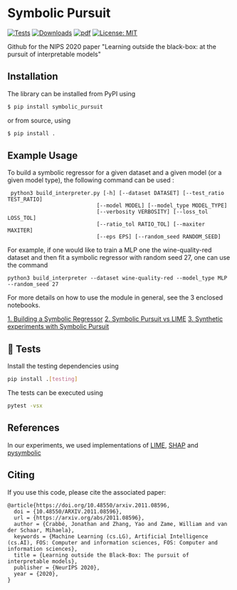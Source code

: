 # Symbolic Pursuit
[![Tests](https://github.com/vanderschaarlab/Symbolic-Pursuit/actions/workflows/test.yml/badge.svg)](https://github.com/vanderschaarlab/Symbolic-Pursuit/actions/workflows/test.yml)
[![Downloads](https://img.shields.io/pypi/dd/symbolic_pursuit)](https://pypi.org/project/symbolic_pursuit/)
[![pdf](https://img.shields.io/badge/paper-NeurIPS%202020-orange)](https://arxiv.org/abs/2011.08596)
[![License: MIT](https://img.shields.io/badge/License-MIT-blue.svg)](https://opensource.org/licenses/MIT)


 Github for the NIPS 2020 paper "Learning outside the black-box: at the pursuit of interpretable models"

## Installation


The library can be installed from PyPI using
```bash
$ pip install symbolic_pursuit
```
or from source, using
```bash
$ pip install .
```
## Example Usage

To build a symbolic regressor for a given dataset and a given model (or a given model type),
the following command can be used :

````
 python3 build_interpreter.py [-h] [--dataset DATASET] [--test_ratio TEST_RATIO]
                            [--model MODEL] [--model_type MODEL_TYPE]
                            [--verbosity VERBOSITY] [--loss_tol LOSS_TOL]
                            [--ratio_tol RATIO_TOL] [--maxiter MAXITER]
                            [--eps EPS] [--random_seed RANDOM_SEED]
````

For example, if one would like to train a MLP one the wine-quality-red dataset and then
fit a symbolic regressor with random seed 27, one can use the command

````
python3 build_interpreter --dataset wine-quality-red --model_type MLP --random_seed 27
````

 For more details on how to use the module in general, see the 3 enclosed notebooks.

 [1. Building a Symbolic Regressor](./1.%20Building%20a%20Symbolic%20Regressor.ipynb)
 [2. Symbolic Pursuit vs LIME](./2.%20Symbolic%20Pursuit%20vs%20LIME.ipynb)
 [3. Synthetic experiments with Symbolic Pursuit](./3.%20Synthetic%20experiments%20with%20Symbolic%20Pursuit.ipynb)

## :hammer: Tests

Install the testing dependencies using
```bash
pip install .[testing]
```
The tests can be executed using
```bash
pytest -vsx
```

## References

In our experiments, we used implementations of [LIME](https://github.com/marcotcr/lime), [SHAP](https://github.com/slundberg/shap) and [pysymbolic](https://github.com/ahmedmalaa/Symbolic-Metamodeling)



## Citing

If you use this code, please cite the associated paper:

```
@article{https://doi.org/10.48550/arxiv.2011.08596,
  doi = {10.48550/ARXIV.2011.08596},
  url = {https://arxiv.org/abs/2011.08596},
  author = {Crabbé, Jonathan and Zhang, Yao and Zame, William and van der Schaar, Mihaela},
  keywords = {Machine Learning (cs.LG), Artificial Intelligence (cs.AI), FOS: Computer and information sciences, FOS: Computer and information sciences},
  title = {Learning outside the Black-Box: The pursuit of interpretable models},
  publisher = {NeurIPS 2020},
  year = {2020},
}

```
